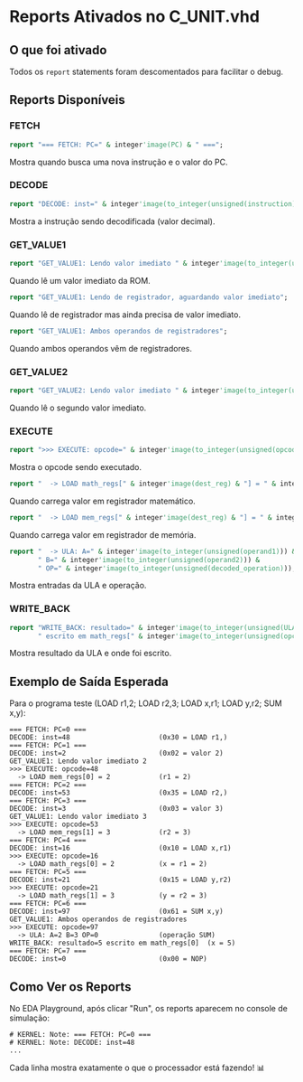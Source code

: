 # Reports Ativados no C_UNIT.vhd

## O que foi ativado

Todos os `report` statements foram descomentados para facilitar o debug.

## Reports Disponíveis

### FETCH
```vhdl
report "=== FETCH: PC=" & integer'image(PC) & " ===";
```
Mostra quando busca uma nova instrução e o valor do PC.

### DECODE
```vhdl
report "DECODE: inst=" & integer'image(to_integer(unsigned(instruction)));
```
Mostra a instrução sendo decodificada (valor decimal).

### GET_VALUE1
```vhdl
report "GET_VALUE1: Lendo valor imediato " & integer'image(to_integer(unsigned(instruction)));
```
Quando lê um valor imediato da ROM.

```vhdl
report "GET_VALUE1: Lendo de registrador, aguardando valor imediato";
```
Quando lê de registrador mas ainda precisa de valor imediato.

```vhdl
report "GET_VALUE1: Ambos operandos de registradores";
```
Quando ambos operandos vêm de registradores.

### GET_VALUE2
```vhdl
report "GET_VALUE2: Lendo valor imediato " & integer'image(to_integer(unsigned(instruction)));
```
Quando lê o segundo valor imediato.

### EXECUTE
```vhdl
report ">>> EXECUTE: opcode=" & integer'image(to_integer(unsigned(opcode)));
```
Mostra o opcode sendo executado.

```vhdl
report "  -> LOAD math_regs[" & integer'image(dest_reg) & "] = " & integer'image(to_integer(unsigned(operand1)));
```
Quando carrega valor em registrador matemático.

```vhdl
report "  -> LOAD mem_regs[" & integer'image(dest_reg) & "] = " & integer'image(to_integer(unsigned(operand1)));
```
Quando carrega valor em registrador de memória.

```vhdl
report "  -> ULA: A=" & integer'image(to_integer(unsigned(operand1))) & 
       " B=" & integer'image(to_integer(unsigned(operand2))) &
       " OP=" & integer'image(to_integer(unsigned(decoded_operation)));
```
Mostra entradas da ULA e operação.

### WRITE_BACK
```vhdl
report "WRITE_BACK: resultado=" & integer'image(to_integer(unsigned(ULA_OUTPUT))) & 
       " escrito em math_regs[" & integer'image(to_integer(unsigned(opcode(3 downto 2)))) & "]";
```
Mostra resultado da ULA e onde foi escrito.

## Exemplo de Saída Esperada

Para o programa teste (LOAD r1,2; LOAD r2,3; LOAD x,r1; LOAD y,r2; SUM x,y):

```
=== FETCH: PC=0 ===
DECODE: inst=48                      (0x30 = LOAD r1,)
=== FETCH: PC=1 ===
DECODE: inst=2                       (0x02 = valor 2)
GET_VALUE1: Lendo valor imediato 2
>>> EXECUTE: opcode=48
  -> LOAD mem_regs[0] = 2            (r1 = 2)
=== FETCH: PC=2 ===
DECODE: inst=53                      (0x35 = LOAD r2,)
=== FETCH: PC=3 ===
DECODE: inst=3                       (0x03 = valor 3)
GET_VALUE1: Lendo valor imediato 3
>>> EXECUTE: opcode=53
  -> LOAD mem_regs[1] = 3            (r2 = 3)
=== FETCH: PC=4 ===
DECODE: inst=16                      (0x10 = LOAD x,r1)
>>> EXECUTE: opcode=16
  -> LOAD math_regs[0] = 2           (x = r1 = 2)
=== FETCH: PC=5 ===
DECODE: inst=21                      (0x15 = LOAD y,r2)
>>> EXECUTE: opcode=21
  -> LOAD math_regs[1] = 3           (y = r2 = 3)
=== FETCH: PC=6 ===
DECODE: inst=97                      (0x61 = SUM x,y)
GET_VALUE1: Ambos operandos de registradores
>>> EXECUTE: opcode=97
  -> ULA: A=2 B=3 OP=0               (operação SUM)
WRITE_BACK: resultado=5 escrito em math_regs[0]  (x = 5)
=== FETCH: PC=7 ===
DECODE: inst=0                       (0x00 = NOP)
```

## Como Ver os Reports

No EDA Playground, após clicar "Run", os reports aparecem no console de simulação:

```
# KERNEL: Note: === FETCH: PC=0 ===
# KERNEL: Note: DECODE: inst=48
...
```

Cada linha mostra exatamente o que o processador está fazendo! 📊

